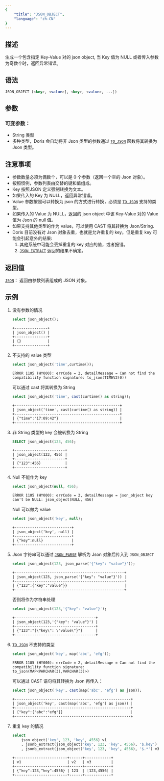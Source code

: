 ```yaml
---
{
    "title": "JSON_OBJECT",
    "language": "zh-CN"
}
---
```


## 描述

生成一个包含指定 Key-Value 对的 json object, 当 Key 值为 NULL 或者传入参数为奇数个时，返回异常错误。

## 语法

```sql
JSON_OBJECT (<key>, <value>[, <key>, <value>, ...])
```

## 参数
### 可变参数：
- <key> String 类型
- <value> 多种类型，Doris 会自动将非 Json 类型的参数通过 [`TO_JSON`](./to-json.md) 函数将其转换为 Json 类型。

## 注意事项
- 参数数量必须为偶数个，可以是 0 个参数（返回一个空的 Json 对象）。
- 按照惯例，参数列表由交替的键和值组成。
- Key 按照JSON 定义强制转换为文本。
- 如果传入的 Key 为 NULL，返回异常错误。
- Value 参数按照可以转换为 json 的方式进行转换，必须是 [`TO_JSON`](./to-json.md) 支持的类型。
- 如果传入的 Value 为 NULL，返回的 json object 中该 Key-Value 对的 Value 值为 Json 的 null 值。
- 如果支持其他类型的作为 value，可以使用 CAST 将其转换为 Json/String.
- Doris 目前没有对 Json 对象去重，也就是允许重复的 key。但是重复 key 可能会引起意外的结果:
    1. 其他系统中可能会丢掉重复的 key 对应的值，或者报错。
    2. [`JSON_EXTRACT`](./json-extract.md) 返回的结果不确定。

## 返回值

[`JSON`](../../../basic-element/sql-data-types/semi-structured/JSON.md)： 返回由参数列表组成的 JSON 对象。

## 示例
1. 没有参数的情况
    ```sql
    select json_object();
    ```
    ```text
    +---------------+
    | json_object() |
    +---------------+
    | {}            |
    +---------------+
    ```
2. 不支持的 value 类型 
    ```sql
    select json_object('time',curtime());
    ```
    ```text
    ERROR 1105 (HY000): errCode = 2, detailMessage = Can not find the compatibility function signature: to_json(TIMEV2(0))
    ```
    可以通过 cast 将其转换为 String
    ```sql
    select json_object('time', cast(curtime() as string));
    ```
    ```text
    +------------------------------------------------+
    | json_object('time', cast(curtime() as string)) |
    +------------------------------------------------+
    | {"time":"17:09:42"}                            |
    +------------------------------------------------+
    ```
3. 非 String 类型的 key 会被转换为 String
    ```sql
    SELECT json_object(123, 456);
    ```
    ```text
    +-----------------------+
    | json_object(123, 456) |
    +-----------------------+
    | {"123":456}           |
    +-----------------------+
    ```
4. Null 不能作为 key
    ```sql
    select json_object(null, 456);
    ```
    ```text
    ERROR 1105 (HY000): errCode = 2, detailMessage = json_object key can't be NULL: json_object(NULL, 456)
    ```
    Null 可以做为 value
    ```sql
    select json_object('key', null);
    ```
    ```text
    +--------------------------+
    | json_object('key', null) |
    +--------------------------+
    | {"key":null}             |
    +--------------------------+
    ```

5. Json 字符串可以通过 [`JSON_PARSE`](./json-parse.md) 解析为 Json 对象后传入到 `JSON_OBJECT`
    ```sql
    select json_object(123, json_parse('{"key": "value"}'));
    ```
    ```text
    +--------------------------------------------------+
    | json_object(123, json_parse('{"key": "value"}')) |
    +--------------------------------------------------+
    | {"123":{"key":"value"}}                          |
    +--------------------------------------------------+
    ```
    否则将作为字符串处理
    ```sql
    select json_object(123,'{"key": "value"}');
    ```
    ```text
    +-------------------------------------+
    | json_object(123,'{"key": "value"}') |
    +-------------------------------------+
    | {"123":"{\"key\": \"value\"}"}      |
    +-------------------------------------+
    ```
6. [`TO_JSON`](./to-json.md) 不支持的类型
    ```sql
    select json_object('key', map('abc', 'efg'));
    ```
    ```text
    ERROR 1105 (HY000): errCode = 2, detailMessage = Can not find the compatibility function signature: to_json(MAP<VARCHAR(3),VARCHAR(3)>)
    ```

    可以通过 CAST 语句将其转换为 Json 再传入：
    ```sql
    select json_object('key', cast(map('abc', 'efg') as json));
    ```
    ```text
    +-----------------------------------------------------+
    | json_object('key', cast(map('abc', 'efg') as json)) |
    +-----------------------------------------------------+
    | {"key":{"abc":"efg"}}                               |
    +-----------------------------------------------------+
    ```
7. 重复 key 的情况
    ```sql
    select
        json_object('key', 123, 'key', 4556) v1
        , jsonb_extract(json_object('key', 123, 'key', 4556), '$.key') v2
        , jsonb_extract(json_object('key', 123, 'key', 4556), '$.*') v3;
    ```
    ```text
    +------------------------+------+------------+
    | v1                     | v2   | v3         |
    +------------------------+------+------------+
    | {"key":123,"key":4556} | 123  | [123,4556] |
    +------------------------+------+------------+
    ```